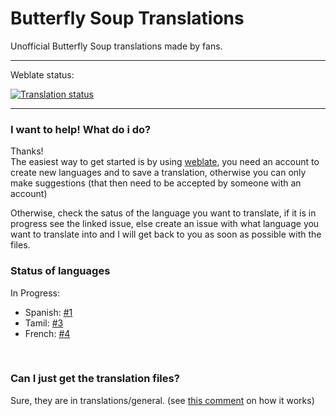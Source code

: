 # Butterfly Soup Translations
Unofficial Butterfly Soup translations made by fans.

---

Weblate status:

<a href="https://littleroot.net/weblate/engage/butterfly-soup/">
<img src="https://littleroot.net/weblate/widgets/butterfly-soup/-/translations/multi-auto.svg" alt="Translation status" />
</a>

---

### I want to help! What do i do?
Thanks!  
The easiest way to get started is by using [weblate](https://littleroot.net/weblate/projects/butterfly-soup/translations/), you need an account to create new languages and to save a translation, otherwise you can only make suggestions (that then need to be accepted by someone with an account)

Otherwise, check the satus of the language you want to translate, if it is in progress see the linked issue, else create an issue with what language you want to translate into and I will get back to you as soon as possible with the files.


### Status of languages
In Progress:
* Spanish: [#1](https://github.com/hackerncoder/butterfly-soup_translations/issues/1)
* Tamil: [#3](https://github.com/hackerncoder/butterfly-soup_translations/issues/3)
* French: [#4](https://github.com/hackerncoder/butterfly-soup_translations/issues/4)

&nbsp;

### Can I just get the translation files?
Sure, they are in translations/general. (see [this comment](https://github.com/hackerncoder/butterfly-soup_translations/issues/4#issuecomment-789272431) on how it works)

